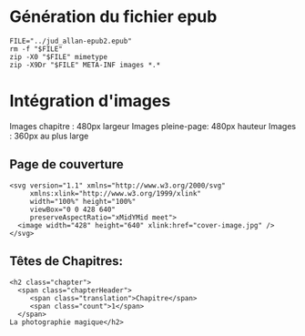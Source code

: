 # Génération du fichier epub

    FILE="../jud_allan-epub2.epub"
    rm -f "$FILE"
    zip -X0 "$FILE" mimetype
    zip -X9Dr "$FILE" META-INF images *.*

# Intégration d'images

Images chapitre   : 480px largeur
Images pleine-page: 480px hauteur
Images            : 360px au plus large

## Page de couverture

    <svg version="1.1" xmlns="http://www.w3.org/2000/svg"
         xmlns:xlink="http://www.w3.org/1999/xlink"
         width="100%" height="100%"
         viewBox="0 0 428 640"
         preserveAspectRatio="xMidYMid meet">
      <image width="428" height="640" xlink:href="cover-image.jpg" />
    </svg>

## Têtes de Chapitres:

    <h2 class="chapter">
      <span class="chapterHeader">
         <span class="translation">Chapitre</span>
         <span class="count">1</span>
      </span>
    La photographie magique</h2>
